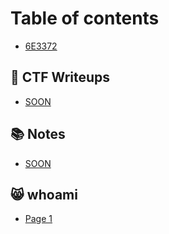 # Table of contents

* [6E3372](README.md)

## 🚩 CTF Writeups

* [SOON](ctf-writeups/soon.md)

## 📚 Notes

* [SOON](notes/soon.md)

## 😸 whoami

* [Page 1](whoami/page-1.md)
